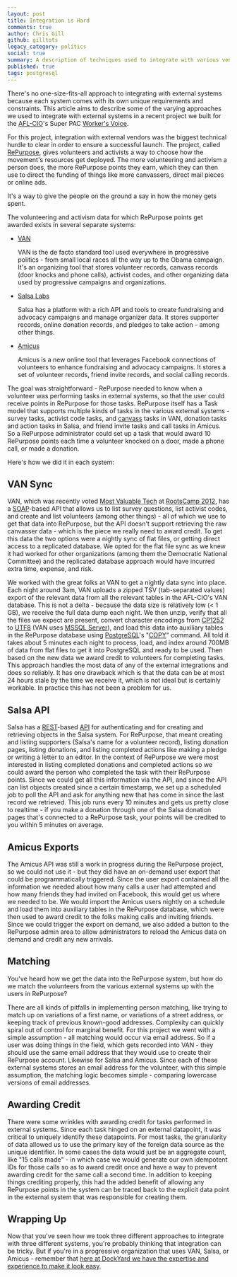 ```yaml
---
layout: post
title: Integration is Hard
comments: true
author: Chris Gill
github: gilltots
legacy_category: politics
social: true
summary: A description of techniques used to integrate with various vendors on a recent DockYard project for the AFL-CIO's Super PAC Worker's Voice.
published: true
tags: postgresql
---
```


There's no one-size-fits-all approach to integrating with external
systems because each system comes with its own unique requirements and
constraints.  This article aims to describe some of the varying
approaches we used to integrate with external systems in a recent
project we built for the [AFL-CIO](http://www.aflcio.org)'s Super PAC
[Worker's Voice](http://www.workersvoice.org).

For this project, integration with external vendors was the biggest technical hurdle to clear in order to ensure a successful launch.  The project, called [RePurpose](http://repurpose.workersvoice.org/), gives volunteers and activists a way to choose how the movement's resources get deployed.  The more volunteering and activism a person does, the more RePurpose points they earn, which they can then use to direct the funding of things like more canvassers, direct mail pieces or online ads.  

It's a way to give the people on the ground a say in how the money gets spent.

The volunteering and activism data for which RePurpose points get awarded exists in several separate systems:

* [VAN](http://www.ngpvan.com)

    VAN is the de facto standard tool used everywhere in progressive politics - from small local races all the way up to the Obama campaign.  It's an organizing tool that stores volunteer records, canvass records (door knocks and phone calls), activist codes, and other organizing data used by progressive campaigns and organizations.

* [Salsa Labs](http://www.salsalabs.com)

    Salsa has a platform with a rich API and tools to create fundraising and advocacy campaigns and manage organizer data.  It stores supporter records, online donation records, and pledges to take action - among other things.

* [Amicus](http://amicushq.com/)

    Amicus is a new online tool that leverages Facebook connections of volunteers to enhance fundraising and advocacy campaigns.  It stores a set of volunteer records, friend invite records, and social calling records.

The goal was straightforward - RePurpose needed to know when a volunteer
was performing tasks in external systems, so that the user could receive
points in RePurpose for those tasks.  RePurpose itself has a Task model
that supports multiple kinds of tasks in the various external systems -
survey tasks, activist code tasks, and
[canvass](http://en.wikipedia.org/wiki/Canvassing) tasks in VAN, donation tasks and action tasks in Salsa, and friend invite tasks and call tasks in Amicus.  So a RePurpose administrator could set up a task that would award 10 RePurpose points each time a volunteer knocked on a door, made a phone call, or made a donation.

Here's how we did it in each system:

## VAN Sync ##

VAN, which was recently voted [Most Valuable
Tech](http://rootscamp.neworganizing.com/awards/2012/) at [RootsCamp
2012](http://rootscamp.neworganizing.com/), has a
[SOAP](http://en.wikipedia.org/wiki/SOAP)-based API that allows us to list survey questions, list activist codes, and create and list volunteers (among other things) - all of which we use to get that data into RePurpose, but the API doesn't support retrieving the raw canvasser data - which is the piece we really need to award credit.  To get this data the two options were a nightly sync of flat files, or getting direct access to a replicated database.  We opted for the flat file sync as we knew it had worked for other organizations (among them the Democratic National Committee) and the replicated database approach would have incurred extra time, expense, and risk.

We worked with the great folks at VAN to get a nightly data sync into
place.  Each night around 3am, VAN uploads a zipped TSV (tab-separated
values) export of the relevant data from all the relevant tables in the
AFL-CIO's VAN database.  This is not a delta - because the data size is
relatively low (< 1 GB), we receive the full data dump each night.  We
then unzip, verify that all the files we expect are present, convert
character encodings from
[CP1252](http://en.wikipedia.org/wiki/Windows-1252) to
[UTF8](http://en.wikipedia.org/wiki/UTF-8) (VAN uses [MSSQL
Server](http://en.wikipedia.org/wiki/Microsoft_SQL_Server)), and load
this data into auxiliary tables in the RePurpose database using
[PostgreSQL](http://www.postgresql.org)'s
"[COPY](http://www.postgresql.org/docs/9.2/static/sql-copy.html)" command.  All told it takes about 5 minutes each night to process, load, and index around 700MB of data from flat files to get it into PostgreSQL and ready to be used.  Then based on the new data we award credit to volunteers for completing tasks.  This approach handles the most data of any of the external integrations and does so reliably.  It has one drawback which is that the data can be at most 24 hours stale by the time we receive it, which is not ideal but is certainly workable.  In practice this has not been a problem for us.

## Salsa API ##

Salsa has a
[REST](http://en.wikipedia.org/wiki/Representational_state_transfer)-based
[API](http://en.wikipedia.org/wiki/Application_programming_interface) for authenticating and for creating and retrieving objects in the Salsa system.  For RePurpose, that meant creating and listing supporters (Salsa's name for a volunteer record), listing donation pages, listing donations, and listing completed actions like making a pledge or writing a letter to an editor.  In the context of RePurpose we were most interested in listing completed donations and completed actions so we could award the person who completed the task with their RePurpose points.  Since we could get all this information via the API, and since the API can list objects created since a certain timestamp, we set up a scheduled job to poll the API and ask for anything new that has come in since the last record we retrieved.  This job runs every 10 minutes and gets us pretty close to realtime - if you make a donation through one of the Salsa donation pages that's connected to a RePurpose task, your points will be credited to you within 5 minutes on average.

## Amicus Exports ##

The Amicus API was still a work in progress during the RePurpose project, so we could not use it - but they did have an on-demand user export that could be programmatically triggered.  Since the user export contained all the information we needed about how many calls a user had attempted and how many friends they had invited on Facebook, this would get us where we needed to be.  We would import the Amicus users nightly on a schedule and load them into auxiliary tables in the RePurpose database, which were then used to award credit to the folks making calls and inviting friends.  Since we could trigger the export on demand, we also added a button to the RePurpose admin area to allow administrators to reload the Amicus data on demand and credit any new arrivals.

## Matching ##

You've heard how we get the data into the RePurpose system, but how do we match the volunteers from the various external systems up with the users in RePurpose?  

There are all kinds of pitfalls in implementing person matching, like trying to match up on variations of a first name, or variations of a street address, or keeping track of previous known-good addresses.  Complexity can quickly spiral out of control for marginal benefit.  For this project we went with a simple assumption - all matching would occur via email address.  So if a user was doing things in the field, which gets recorded into VAN - they should use the same email address that they would use to create their RePurpose account.  Likewise for Salsa and Amicus.  Since each of these external systems stores an email address for the volunteer, with this simple assumption, the matching logic becomes simple - comparing lowercase versions of email addresses.

## Awarding Credit ##

There were some wrinkles with awarding credit for tasks performed in external systems.  Since each task hinged on an external datapoint, it was critical to uniquely identify these datapoints.  For most tasks, the granularity of data allowed us to use the primary key of the foreign data source as the unique identifier.  In some cases the data would just be an aggregate count, like "15 calls made" - in which case we would generate our own idempotent IDs for those calls so as to award credit once and have a way to prevent awarding credit for the same call a second time.  In addition to keeping things crediting properly, this had the added benefit of allowing any RePurpose points in the system can be traced back to the explicit data point in the external system that was responsible for creating them.

## Wrapping Up ##

Now that you've seen how we took three different approaches to integrate
with three different systems, you're probably thinking that integration
can be tricky.  But if you're in a progressive organization that uses
VAN, Salsa, or Amicus - remember that [here at DockYard we have the
expertise and experience to make it look
easy](https://dockyard.com/contact).
